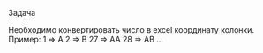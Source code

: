 Задача

Необходимо конвертировать чиcло в excel координату колонки. Пример:
    1 => A
    2 => B
    27 => AA
    28 => AB
    ...
